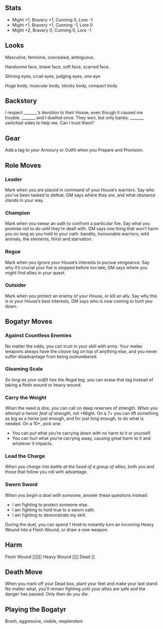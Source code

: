 ## Stats
* Might +1, Bravery +1, Cunning 0, Lore -1
* Might +1, Bravery +1, Cunning -1, Lore 0
* Might +2, Bravery 0, Cunning 0, Lore -1

## Looks
Masculine, feminine, concealed, ambiguous.

Handsome face, brave face, soft face, scarred face.

Shining eyes, cruel eyes, judging eyes, one eye

Huge body, muscular body, stocky body, compact body

## Backstory
I respect _______’s devotion to their House, even though it caused me trouble.
_______ and I duelled once. They won, but only barely.
_______ switched sides to help me. Can I trust them?

## Gear
Add a tag to your Armoury or Outfit when you Prepare and Provision.

## Role Moves
### Leader
Mark when you are placed in command of your House’s warriors. Say who you’ve been tasked to defeat; GM says where they are, and what obstance stands in your way.

### Champion
Mark when you swear an oath to confront a particular foe. Say what you promise not to do until they’re dealt with. GM says one thing that won’t harm you so long as you hold to your oath: bandits, honourable warriors, wild animals, the elements, thirst and starvation.

### Rogue
Mark when you ignore your House’s interests to pursue vengeance. Say why it’s crucial your foe is stopped before too late; GM says where you might find allies in your quest.

### Outsider
Mark when you protect an enemy of your House, or kill an ally. Say why this is in your House’s best interests, GM says who is now coming to hunt you down.

## Bogatyr Moves
### Against Countless Enemies
No matter the odds, you can trust in your skill with arms. Your melee weapons always have the *cleave* tag on top of anything else, and you never suffer disadvantage from being outnumbered.

### Gleaming Scale
*So long as your outfit has the Regal tag,* you can erase that tag instead of taking a flesh wound or heavy wound.

### Carry the Weight
When the need is dire, you can call on deep reserves of strength.
*When you attempt a heroic feat of strength*, roll +Might. On a 7+ you can lift something as big as a horse just enough, and for just long enough, to do what is needed. On a 10+, pick one:
* You can put what you’re carrying down with no harm to it or yourself.
* You can hurl what you’re carrying away, causing great harm to it and whatever it impacts.

### Lead the Charge
*When you charge into battle at the head of a group of allies*, both you and those that follow you roll with advantage.

### Sworn Sword
*When you begin a *duel* with someone*, answer these questions instead:
* I am fighting to protect someone else.
* I am fighting to hold true to a sworn oath.
* I am fighting to demonstrate my skill.

During the duel, you can spend 1 Hold to instantly turn an incoming Heavy Wound into a Flesh Wound, or draw a new weapon.

## Harm
Flesh Wound [][][]
Heavy Wound [][]
Dead []

## Death Move
When you mark off your Dead box, plant your feet and make your last stand. No matter what, you'll remain fighting until your allies are safe and the danger has passed. Only then do you die.

## Playing the Bogatyr
Brash, aggressive, visible, resplendent 

